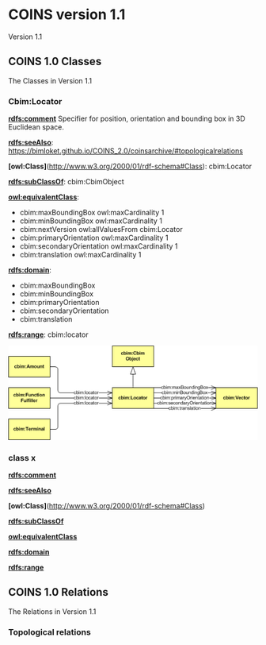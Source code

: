 # COINS version 1.1
Version 1.1 


## COINS 1.0 Classes
The Classes in Version 1.1 

### Cbim:Locator
**[rdfs:comment](http://www.w3.org/2000/01/rdf-schema#comment)** Specifier for position, orientation and bounding box in 3D Euclidean space.

**[rdfs:seeAlso](http://www.w3.org/2000/01/rdf-schema#seeAlso)**: https://bimloket.github.io/COINS_2.0/coinsarchive/#topologicalrelations

**[owl:Class]**(http://www.w3.org/2000/01/rdf-schema#Class): cbim:Locator

**[rdfs:subClassOf](http://www.w3.org/2000/01/rdf-schema#subClassOf)**: cbim:CbimObject

**[owl:equivalentClass](http://www.w3.org/2002/07/owl#equivalentClass)**:
* cbim:maxBoundingBox owl:maxCardinality 1
* cbim:minBoundingBox owl:maxCardinality 1
* cbim:nextVersion owl:allValuesFrom cbim:Locator
* cbim:primaryOrientation owl:maxCardinality 1
* cbim:secondaryOrientation owl:maxCardinality 1
* cbim:translation owl:maxCardinality 1

**[rdfs:domain](http://www.w3.org/2000/01/rdf-schema#domain)**:	
* cbim:maxBoundingBox
* cbim:minBoundingBox
* cbim:primaryOrientation
* cbim:secondaryOrientation
* cbim:translation

**[rdfs:range](http://www.w3.org/2000/01/rdf-schema#range)**: 
cbim:locator

![UML](./media/Locator-1.1.png "UML")

### class x
**[rdfs:comment](http://www.w3.org/2000/01/rdf-schema#comment)** 

**[rdfs:seeAlso](http://www.w3.org/2000/01/rdf-schema#seeAlso)**

**[owl:Class]**(http://www.w3.org/2000/01/rdf-schema#Class) 

**[rdfs:subClassOf](http://www.w3.org/2000/01/rdf-schema#subClassOf)**

**[owl:equivalentClass](http://www.w3.org/2002/07/owl#equivalentClass)**

**[rdfs:domain](http://www.w3.org/2000/01/rdf-schema#domain)**	

**[rdfs:range](http://www.w3.org/2000/01/rdf-schema#range)**


## COINS 1.0 Relations
The Relations in Version 1.1 


### Topological relations


